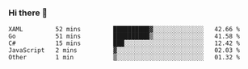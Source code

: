 ### Hi there 👋

<!--
**KLXLjun/KLXLjun** is a ✨ _special_ ✨ repository because its `README.md` (this file) appears on your GitHub profile.

Here are some ideas to get you started:

- 🔭 I’m currently working on ...
- 🌱 I’m currently learning ...
- 👯 I’m looking to collaborate on ...
- 🤔 I’m looking for help with ...
- 💬 Ask me about ...
- 📫 How to reach me: ...
- 😄 Pronouns: ...
- ⚡ Fun fact: ...
-->

<!--START_SECTION:waka-->
```text
XAML         52 mins         ██████████▓░░░░░░░░░░░░░░   42.66 % 
Go           51 mins         ██████████▒░░░░░░░░░░░░░░   41.58 % 
C#           15 mins         ███░░░░░░░░░░░░░░░░░░░░░░   12.42 % 
JavaScript   2 mins          ▓░░░░░░░░░░░░░░░░░░░░░░░░   02.03 % 
Other        1 min           ▒░░░░░░░░░░░░░░░░░░░░░░░░   01.32 % 
```
<!--END_SECTION:waka-->
